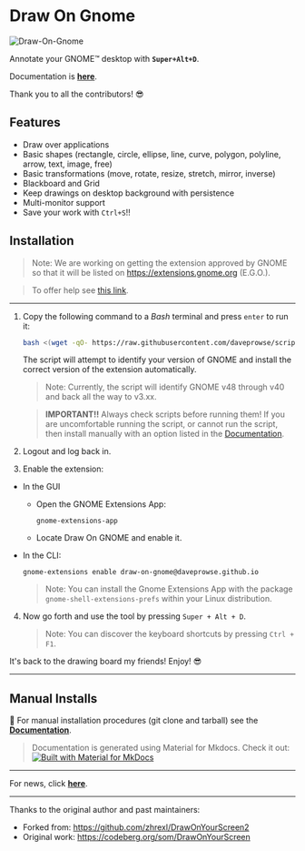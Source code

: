 # Draw On Gnome

![Draw-On-Gnome](https://daveprowse.github.io/Draw-On-Gnome/images/dog.png)

Annotate your GNOME™ desktop with **`Super+Alt+D`**.

Documentation is **[here](https://daveprowse.github.io/Draw-On-Gnome/)**.

Thank you to all the contributors! 😎

## Features

- Draw over applications
- Basic shapes (rectangle, circle, ellipse, line, curve, polygon, polyline, arrow, text, image, free)
- Basic transformations (move, rotate, resize, stretch, mirror, inverse)
- Blackboard and Grid
- Keep drawings on desktop background with persistence
- Multi-monitor support
- Save your work with `Ctrl+S`!!

## Installation

> Note: We are working on getting the extension approved by GNOME so that it will be listed on https://extensions.gnome.org (E.G.O.).

> To offer help see [this link](https://github.com/daveprowse/Draw-On-Gnome/issues/16).

---

1. Copy the following command to a *Bash* terminal and press `enter` to run it:

   ```bash
   bash <(wget -qO- https://raw.githubusercontent.com/daveprowse/scripts/refs/heads/main/dog-install.sh)
   ```

   The script will attempt to identify your version of GNOME and install the correct version of the extension automatically.

   > Note: Currently, the script will identify GNOME v48 through v40 and back all the way to v3.xx.

   > **IMPORTANT!!** Always check scripts before running them! If you are uncomfortable running the script, or cannot run the script, then install manually with an option listed in the [Documentation](https://daveprowse.github.io/Draw-On-Gnome/installation/).

2. Logout and log back in.

3. Enable the extension:

- In the GUI
  - Open the GNOME Extensions App:

      `gnome-extensions-app`

  - Locate Draw On GNOME and enable it.


- In the CLI:

  ```console
  gnome-extensions enable draw-on-gnome@daveprowse.github.io
  ```


   > Note: You can install the Gnome Extensions App with the package `gnome-shell-extensions-prefs` within your Linux distribution.

4. Now go forth and use the tool by pressing `Super + Alt + D`.

   > Note: You can discover the keyboard shortcuts by pressing `Ctrl + F1`.

It's back to the drawing board my friends! Enjoy! 😎

---

## Manual Installs

📖 For manual installation procedures (git clone and tarball) see the **[Documentation](https://daveprowse.github.io/Draw-On-Gnome/installation/)**.

> Documentation is generated using Material for Mkdocs. Check it out:
> [![Built with Material for MkDocs](https://img.shields.io/badge/Material_for_MkDocs-526CFE?style=for-the-badge&logo=MaterialForMkDocs&logoColor=white)](https://squidfunk.github.io/mkdocs-material/)

---

For news, click **[here](https://daveprowse.github.io/Draw-On-Gnome/blog/)**.

---

Thanks to the original author and past maintainers:

- Forked from: https://github.com/zhrexl/DrawOnYourScreen2
- Original work: https://codeberg.org/som/DrawOnYourScreen

